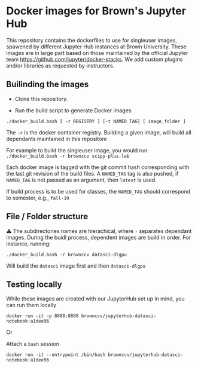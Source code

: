 # Docker images for Brown's Jupyter Hub


This repository contains the dockerfiles to use for singleuser images, spawened by different Jupyter Hub instances at Brown University. These images are in large part based on those maintained by the official Jupyter team https://github.com/jupyter/docker-stacks. We add custom plugins and/or libraries as requested by instructors.

## Builinding the images

* Clone this repository.


* Run the build script to generate Docker images.
```
./docker_build.bash [ -r REGISTRY ] [-t NAMED_TAG] [ image_folder ]
```

The `-r` is the docker container registry. Building a given image, will build all dependants maintained in this repositore

For example to build the singleuser image, you would run 
`./docker_build.bash -r brownccv scipy-plus-lab`

Each docker image is tagged with the git commit hash corresponding with the last git revision of the build files. A `NAMED_TAG` tag is also pushed, if `NAMED_TAG` is not passed as an argument, then `latest` is used. 

If build process is to be used for classes, the `NAMED_TAG` should correspond to semester, e.g., `fall-19`


## File / Folder structure

:warning: The subdirectories names are hierachical, where `-` separates dependant images. During the buidl process, dependent images are build in order. For instance, running:

`./docker_build.bash -r brownccv datasci-dlgpu`

Will build the `datasci` image first and then `datasci-dlgpu`


## Testing locally

While these images are created with our JupyterHub set up in mind, you can run them locally 

```
docker run -it -p 8888:8888 brownccv/jupyterhub-datasci-notebook:a1dee96
```


Or 

Attach a `bash` session 

```
docker run -it --entrypoint /bin/bash brownccv/jupyterhub-datasci-notebook:a1dee96
```
